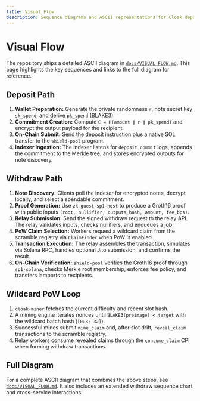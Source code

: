 ```yaml
---
title: Visual Flow
description: Sequence diagrams and ASCII representations for Cloak deposits, withdrawals, and PoW mining.
---
```


# Visual Flow

The repository ships a detailed ASCII diagram in [`docs/VISUAL_FLOW.md`](../VISUAL_FLOW.md). This page highlights the key sequences and links to the full diagram for reference.

## Deposit Path

1. **Wallet Preparation:** Generate the private randomness `r`, note secret key `sk_spend`, and derive `pk_spend` (BLAKE3).
2. **Commitment Creation:** Compute `C = H(amount ∥ r ∥ pk_spend)` and encrypt the output payload for the recipient.
3. **On-Chain Submit:** Send the deposit instruction plus a native SOL transfer to the `shield-pool` program.
4. **Indexer Ingestion:** The indexer listens for `deposit_commit` logs, appends the commitment to the Merkle tree, and stores encrypted outputs for note discovery.

## Withdraw Path

1. **Note Discovery:** Clients poll the indexer for encrypted notes, decrypt locally, and select a spendable commitment.
2. **Proof Generation:** Use `zk-guest-sp1-host` to produce a Groth16 proof with public inputs `(root, nullifier, outputs_hash, amount, fee_bps)`.
3. **Relay Submission:** Send the signed withdraw request to the relay API. The relay validates inputs, checks nullifiers, and enqueues a job.
4. **PoW Claim Selection:** Workers request a wildcard claim from the scramble registry via `ClaimFinder` when PoW is enabled.
5. **Transaction Execution:** The relay assembles the transaction, simulates via Solana RPC, handles optional Jito submission, and confirms the result.
6. **On-Chain Verification:** `shield-pool` verifies the Groth16 proof through `sp1-solana`, checks Merkle root membership, enforces fee policy, and transfers lamports to recipients.

## Wildcard PoW Loop

1. `cloak-miner` fetches the current difficulty and recent slot hash.
2. A mining engine iterates nonces until `BLAKE3(preimage) < target` with the wildcard batch hash (`[0u8; 32]`).
3. Successful mines submit `mine_claim` and, after slot drift, `reveal_claim` transactions to the scramble registry.
4. Relay workers consume revealed claims through the `consume_claim` CPI when forming withdraw transactions.

## Full Diagram

For a complete ASCII diagram that combines the above steps, see [`docs/VISUAL_FLOW.md`](../VISUAL_FLOW.md). It also includes an extended withdraw sequence chart and cross-service interactions.
